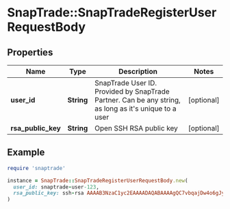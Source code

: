 # SnapTrade::SnapTradeRegisterUserRequestBody

## Properties

| Name | Type | Description | Notes |
| ---- | ---- | ----------- | ----- |
| **user_id** | **String** | SnapTrade User ID. Provided by SnapTrade Partner. Can be any string, as long as it&#39;s unique to a user | [optional] |
| **rsa_public_key** | **String** | Open SSH RSA public key | [optional] |

## Example

```ruby
require 'snaptrade'

instance = SnapTrade::SnapTradeRegisterUserRequestBody.new(
  user_id: snaptrade-user-123,
  rsa_public_key: ssh-rsa AAAAB3NzaC1yc2EAAAADAQABAAAAgQC7vbqajDw4o6gJy8UtmIbkcpnkO3Kwc4qsEnSZp/TR+fQi62F79RHWmwKOtFmwteURgLbj7D/WGuNLGOfa/2vse3G2eHnHl5CB8ruRX9fBl/KgwCVr2JaEuUm66bBQeP5XeBotdR4cvX38uPYivCDdPjJ1QWPdspTBKcxeFbccDw&#x3D;&#x3D;
)
```

